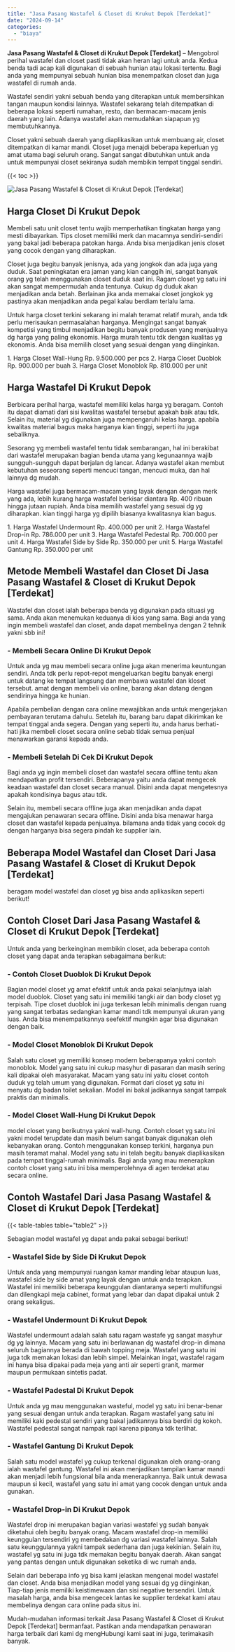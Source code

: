 ```yaml
---
title: "Jasa Pasang Wastafel & Closet di Krukut Depok [Terdekat]"
date: "2024-09-14"
categories: 
  - "biaya"
---
```


**Jasa Pasang Wastafel & Closet di Krukut Depok \[Terdekat\]** – Mengobrol perihal wastafel dan closet pasti tidak akan heran lagi untuk anda. Kedua benda tadi acap kali digunakan di sebuah hunian atau lokasi tertentu. Bagi anda yang mempunyai sebuah hunian bisa menempatkan closet dan juga wastafel di rumah anda.

Wastafel sendiri yakni sebuah benda yang diterapkan untuk membersihkan tangan maupun kondisi lainnya. Wastafel sekarang telah ditempatkan di beberapa lokasi seperti rumahan, resto, dan bermacam-macam jenis daerah yang lain. Adanya wastafel akan memudahkan siapapun yg membutuhkannya.

Closet yakni sebuah daerah yang diaplikasikan untuk membuang air, closet ditempatkan di kamar mandi. Closet juga menajdi beberapa keperluan yg amat utama bagi seluruh orang. Sangat sangat dibutuhkan untuk anda untuk mempunyai closet sekiranya sudah membikin tempat tinggal sendiri.

{{< toc >}}

![Jasa Pasang Wastafel & Closet di Krukut Depok [Terdekat]](/images/wastafel-closet-murah46.png)

## Harga Closet Di Krukut Depok

Membeli satu unit closet tentu wajib memperhatikan tingkatan harga yang mesti dibayarkan. Tips closet memiliki merk dan macamnya sendiri-sendiri yang bakal jadi beberapa patokan harga. Anda bisa menjadikan jenis closet yang cocok dengan yang diharapkan.

Closet juga begitu banyak jenisnya, ada yang jongkok dan ada juga yang duduk. Saat peningkatan era jaman yang kian canggih ini, sangat banyak orang yg telah menggunakan closet duduk saat ini. Ragam closet yg satu ini akan sangat mempermudah anda tentunya. Cukup dg duduk akan menjadikan anda betah. Berlainan jika anda memakai closet jongkok yg pastinya akan menjadikan anda pegal kalau berdiam terlalu lama.

Untuk harga closet terkini sekarang ini malah teramat relatif murah, anda tdk perlu merisaukan permasalahan harganya. Mengingat sangat banyak kompetisi yang timbul menjadikan begitu banyak produsen yang menjualnya dg harga yang paling ekonomis. Harga murah tentu tdk dengan kualitas yg ekonomis. Anda bisa memilih closet yang sesuai dengan yang diinginkan.

1\. Harga Closet Wall-Hung Rp. 9.500.000 per pcs 2. Harga Closet Duoblok Rp. 900.000 per buah 3. Harga Closet Monoblok Rp. 810.000 per unit

## Harga Wastafel Di Krukut Depok

Berbicara perihal harga, wastafel memiliki kelas harga yg beragam. Contoh itu dapat diamati dari sisi kwalitas wastafel tersebut apakah baik atau tdk. Selain itu, material yg digunakan juga mempengaruhi kelas harga. apabila kwalitas material bagus maka harganya kian tinggi, seperti itu juga sebaliknya.

Sesorang yg membeli wastafel tentu tidak sembarangan, hal ini berakibat dari wastafel merupakan bagian benda utama yang kegunaannya wajib sungguh-sungguh dapat berjalan dg lancar. Adanya wastafel akan membut kebutuhan seseorang seperti mencuci tangan, mencuci muka, dan hal lainnya dg mudah.

Harga wastafel juga bermacam-macam yang layak dengan dengan merk yang ada, lebih kurang harga wastafel berkisar diantara Rp. 400 ribuan hingga jutaan rupiah. Anda bisa memilih wastafel yang sesuai dg yg diharapkan. kian tinggi harga yg dipilih biasanya kwalitasnya kian bagus.

1\. Harga Wastafel Undermount Rp. 400.000 per unit 2. Harga Wastafel Drop-in Rp. 786.000 per unit 3. Harga Wastafel Pedestal Rp. 700.000 per unit 4. Harga Wastafel Side by Side Rp. 350.000 per unit 5. Harga Wastafel Gantung Rp. 350.000 per unit

## Metode Membeli Wastafel dan Closet Di Jasa Pasang Wastafel & Closet di Krukut Depok \[Terdekat\]

Wastafel dan closet ialah beberapa benda yg digunakan pada situasi yg sama. Anda akan menemukan keduanya di kios yang sama. Bagi anda yang ingin membeli wastafel dan closet, anda dapat membelinya dengan 2 tehnik yakni sbb ini!

### \- Membeli Secara Online Di Krukut Depok

Untuk anda yg mau membeli secara online juga akan menerima keuntungan sendiri. Anda tdk perlu repot-repot mengeluarkan begitu banyak energi untuk datang ke tempat langsung dan membawa wastafel dan kloset tersebut. amat dengan membeli via online, barang akan datang dengan sendirinya hingga ke hunian.

Apabila pembelian dengan cara online mewajibkan anda untuk mengerjakan pembayaran terutama dahulu. Setelah itu, barang baru dapat dikirimkan ke tempat tinggal anda segera. Dengan yang seperti itu, anda harus berhati-hati jika membeli closet secara online sebab tidak semua penjual menawarkan garansi kepada anda.

### \- Membeli Setelah Di Cek Di Krukut Depok

Bagi anda yg ingin membeli closet dan wastafel secara offline tentu akan mendapatkan profit tersendiri. Beberapanya yaitu anda dapat mengecek keadaan wastafel dan closet secara manual. Disini anda dapat mengetesnya apakah kondisinya bagus atau tdk.

Selain itu, membeli secara offline juga akan menjadikan anda dapat mengajukan penawaran secara offline. Disini anda bisa menawar harga closet dan wastafel kepada penjualnya. bilamana anda tidak yang cocok dg dengan harganya bisa segera pindah ke supplier lain.

## Beberapa Model Wastafel dan Closet Dari Jasa Pasang Wastafel & Closet di Krukut Depok \[Terdekat\]

beragam model wastafel dan closet yg bisa anda aplikasikan seperti berikut!

## Contoh Closet Dari Jasa Pasang Wastafel & Closet di Krukut Depok \[Terdekat\]

Untuk anda yang berkeinginan membikin closet, ada beberapa contoh closet yang dapat anda terapkan sebagaimana berikut:

### \- Contoh Closet Duoblok Di Krukut Depok

Bagian model closet yg amat efektif untuk anda pakai selanjutnya ialah model duoblok. Closet yang satu ini memiliki tangki air dan body closet yg terpisah. Tipe closet duoblok ini juga terkesan lebih minimalis dengan ruang yang sangat terbatas sedangkan kamar mandi tdk mempunyai ukuran yang luas. Anda bisa menempatkannya seefektif mungkin agar bisa digunakan dengan baik.

### \- Model Closet Monoblok Di Krukut Depok

Salah satu closet yg memiliki konsep modern beberapanya yakni contoh monoblok. Model yang satu ini cukup masyhur di pasaran dan masih sering kali dipakai oleh masyarakat. Macam yang satu ini yaitu closet contoh duduk yg telah umum yang digunakan. Format dari closet yg satu ini menyatu dg badan toilet sekalian. Model ini bakal jadikannya sangat tampak praktis dan minimalis.

### \- Model Closet Wall-Hung Di Krukut Depok

model closet yang berikutnya yakni wall-hung. Contoh closet yg satu ini yakni model terupdate dan masih belum sangat banyak digunakan oleh kebanyakan orang. Contoh menggunakan konsep terkini, harganya pun masih teramat mahal. Model yang satu ini telah begitu banyak diaplikasikan pada tempat tinggal-rumah minimalis. Bagi anda yang mau menerapkan contoh closet yang satu ini bisa memperolehnya di agen terdekat atau secara online.

## Contoh Wastafel Dari Jasa Pasang Wastafel & Closet di Krukut Depok \[Terdekat\]

{{< table-tables table="table2" >}}

Sebagian model wastafel yg dapat anda pakai sebagai berikut!

### \- Wastafel Side by Side Di Krukut Depok

Untuk anda yang mempunyai ruangan kamar manding lebar ataupun luas, wastafel side by side amat yang layak dengan untuk anda terapkan. Wastafel ini memiliki beberapa keunggulan diantaranya seperti multifungsi dan dilengkapi meja cabinet, format yang lebar dan dapat dipakai untuk 2 orang sekaligus.

### \- Wastafel Undermount Di Krukut Depok

Wastafel undermount adalah salah satu ragam wastafe yg sangat masyhur dg yg lainnya. Macam yang satu ini berlawanan dg wastafel drop-in dimana seluruh bagiannya berada di bawah topping meja. Wastafel yang satu ini juga tdk memakan lokasi dan lebih simpel. Melainkan ingat, wastafel ragam ini hanya bisa dipakai pada meja yang anti air seperti granit, marmer maupun permukaan sintetis padat.

### \- Wastafel Padestal Di Krukut Depok

Untuk anda yg mau menggunakan wasteful, model yg satu ini benar-benar yang sesuai dengan untuk anda terapkan. Ragam wastafel yang satu ini memiliki kaki pedestal sendiri yang bakal jadikannya bisa berdiri dg kokoh. Wastafel pedestal sangat nampak rapi karena pipanya tdk terlihat.

### \- Wastafel Gantung Di Krukut Depok

Salah satu model wastafel yg cukup terkenal digunakan oleh orang-orang ialah wastafel gantung. Wastafel ini akan menjadikan tampilan kamar mandi akan menjadi lebih fungsional bila anda menerapkannya. Baik untuk dewasa maupun si kecil, wastafel yang satu ini amat yang cocok dengan untuk anda gunakan.

### \- Wastafel Drop-in Di Krukut Depok

Wastafel drop ini merupakan bagian variasi wastafel yg sudah banyak diketahui oleh begitu banyak orang. Macam wastafel drop-in memiliki keunggulan tersendiri yg membedakan dg variasi wastafel lainnya. Salah satu keunggulannya yakni tampak sederhana dan juga kekinian. Selain itu, wastafel yg satu ini juga tdk memakan begitu banyak daerah. Akan sangat yang pantas dengan untuk digunakan seketika di wc rumah anda.

Selain dari beberapa info yg bisa kami jelaskan mengenai model wastafel dan closet. Anda bisa menjadikan model yang sesuai dg yg diinginkan, Tiap-tiap jenis memiliki keistimewaan dan sisi negative tersendiri. Untuk masalah harga, anda bisa mengecek lantas ke supplier terdekat kami atau membelinya dengan cara online pada situs ini.

Mudah-mudahan informasi terkait Jasa Pasang Wastafel & Closet di Krukut Depok \[Terdekat\] bermanfaat. Pastikan anda mendapatkan penawaran harga terbaik dari kami dg mengHubungi kami saat ini juga, terimakasih banyak.
